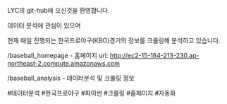LYC의 git-hub에 오신것을 환영합니다.

데이터 분석에 관심이 있으며

현재 매일 진행되는 한국프로야구(KBO)경기의 정보를 크롤링해 분석하고 있습니다.

/baseball_homepage - 홈페이지 url: http://ec2-15-164-213-230.ap-northeast-2.compute.amazonaws.com 

/baseball_analysis - 데이터분석 및 크롤링 정보

#데이터분석 #한국프로야구 #파이썬 #크롤링 #홈페이지 #자동화 
